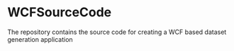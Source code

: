 # WCFSourceCode
The repository contains the source code for creating a WCF based dataset generation application
